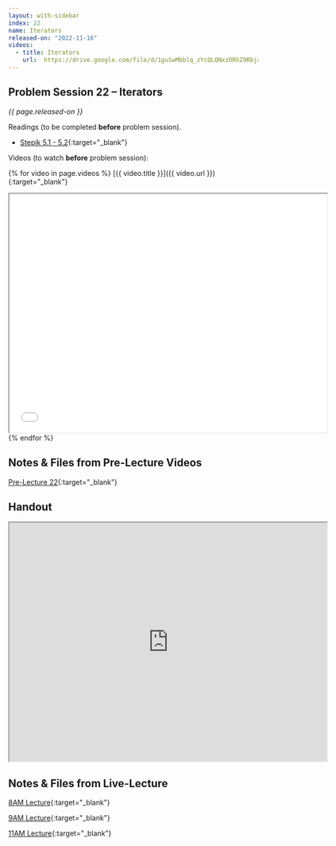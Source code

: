```yaml
---
layout: with-sidebar
index: 22
name: Iterators
released-on: "2022-11-16"
videos:
  - title: Iterators
    url:  https://drive.google.com/file/d/1guSwMbblq_zYcQLQNxzORhZ9RbjaH8Ii
---
```


## Problem Session 22 – Iterators

_{{ page.released-on }}_

Readings (to be completed **before** problem session). 
- [Stepik 5.1 - 5.2](https://stepik.org/lesson/716539/step/1?unit=717332){:target="_blank"}

Videos (to watch **before** problem session):

{% for video in page.videos %}
[{{ video.title }}]({{ video.url }}){:target="_blank"}

<iframe src="{{ video.url }}/preview" width="640" height="480" allow="autoplay"></iframe>
{% endfor %}

## Notes & Files from Pre-Lecture Videos

[Pre-Lecture 22](https://github.com/ucsd-cse12-f22/ucsd-cse12-f22.github.io/tree/main/_pre-lectures/lecture-22){:target="_blank"}

## Handout

<iframe src="https://drive.google.com/file/d/1h66btN03PnnwEBHYm2ORScw5f0HlUXOJ/preview" width="640" height="480" allow="autoplay"></iframe>

## Notes & Files from Live-Lecture

[8AM Lecture](https://github.com/ucsd-cse12-f22/ucsd-cse12-f22.github.io/tree/main/_lectures/lecture-22/A00){:target="_blank"}

[9AM Lecture](https://github.com/ucsd-cse12-f22/ucsd-cse12-f22.github.io/tree/main/_lectures/lecture-22/B00){:target="_blank"}

[11AM Lecture](https://github.com/ucsd-cse12-f22/ucsd-cse12-f22.github.io/tree/main/_lectures/lecture-22/C00){:target="_blank"}

